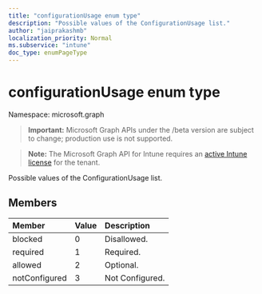 ```yaml
---
title: "configurationUsage enum type"
description: "Possible values of the ConfigurationUsage list."
author: "jaiprakashmb"
localization_priority: Normal
ms.subservice: "intune"
doc_type: enumPageType
---
```


# configurationUsage enum type

Namespace: microsoft.graph

> **Important:** Microsoft Graph APIs under the /beta version are subject to change; production use is not supported.

> **Note:** The Microsoft Graph API for Intune requires an [active Intune license](https://go.microsoft.com/fwlink/?linkid=839381) for the tenant.

Possible values of the ConfigurationUsage list.

## Members
|Member|Value|Description|
|:---|:---|:---|
|blocked|0|Disallowed.|
|required|1|Required.|
|allowed|2|Optional.|
|notConfigured|3|Not Configured.|
